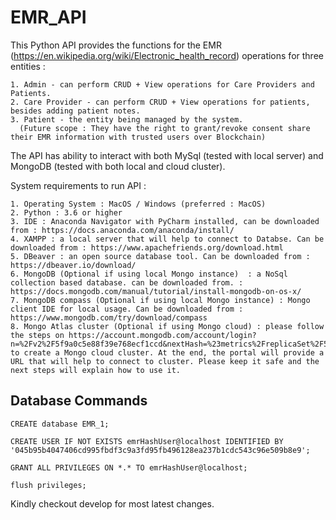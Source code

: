 # EMR_API

This Python API provides the functions for the EMR (https://en.wikipedia.org/wiki/Electronic_health_record) operations for three entities : 

```
1. Admin - can perform CRUD + View operations for Care Providers and Patients.
2. Care Provider - can perform CRUD + View operations for patients, besides adding patient notes.
3. Patient - the entity being managed by the system. 
  (Future scope : They have the right to grant/revoke consent share their EMR information with trusted users over Blockchain)
```

The API has ability to interact with both MySql (tested with local server) and MongoDB (tested with both local and cloud cluster).

System requirements to run API : 
```
1. Operating System : MacOS / Windows (preferred : MacOS)
2. Python : 3.6 or higher
3. IDE : Anaconda Navigator with PyCharm installed, can be downloaded from : https://docs.anaconda.com/anaconda/install/
4. XAMPP : a local server that will help to connect to Databse. Can be downloaded from : https://www.apachefriends.org/download.html
5. DBeaver : an open source database tool. Can be downloaded from : https://dbeaver.io/download/
6. MongoDB (Optional if using local Mongo instance)  : a NoSql collection based database. can be downloaded from. : https://docs.mongodb.com/manual/tutorial/install-mongodb-on-os-x/
7. MongoDB compass (Optional if using local Mongo instance) : Mongo client IDE for local usage. Can be downloaded from : https://www.mongodb.com/try/download/compass
8. Mongo Atlas cluster (Optional if using Mongo cloud) : please follow the steps on https://account.mongodb.com/account/login?n=%2Fv2%2F5f9a0c5e88f39e768ecf1ccd&nextHash=%23metrics%2FreplicaSet%2F5f9a0d7c94d89c1438088962%2Fexplorer%2FloginDetails%2Fusers%2Ffind to create a Mongo cloud cluster. At the end, the portal will provide a URL that will help to connect to cluster. Please keep it safe and the next steps will explain how to use it. 
```


## Database Commands

```
CREATE database EMR_1;

CREATE USER IF NOT EXISTS emrHashUser@localhost IDENTIFIED BY '045b95b4047406cd995fbdf3c9a3fd95fb496128ea237b1cdc543c96e509b8e9';

GRANT ALL PRIVILEGES ON *.* TO emrHashUser@localhost;

flush privileges;
```


Kindly checkout develop for most latest changes.
